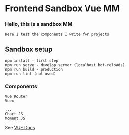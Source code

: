 # Frontend Sandbox Vue MM

### Hello, this is a sandbox MM
```
Here I test the components I write for projects
```
## Sandbox setup
```
npm install - first step
npm run serve - develop server (localhost hot-reloads)
npm run build - production 
npm run lint (not used)

```

### Components
```
Vue Router
Vuex
```
```
...
Chart JS
Moment JS
```

See [VUE Docs](https://cli.vuejs.org/config/)
